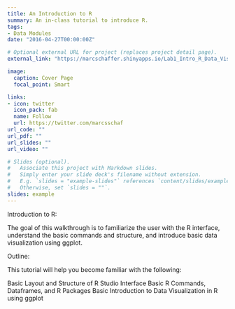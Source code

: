```yaml
---
title: An Introduction to R
summary: An in-class tutorial to introduce R.
tags:
- Data Modules
date: "2016-04-27T00:00:00Z"

# Optional external URL for project (replaces project detail page).
external_link: "https://marcschaffer.shinyapps.io/Lab1_Intro_R_Data_Visualization/"

image:
  caption: Cover Page
  focal_point: Smart

links:
- icon: twitter
  icon_pack: fab
  name: Follow
  url: https://twitter.com/marcsschaf
url_code: ""
url_pdf: ""
url_slides: ""
url_video: ""

# Slides (optional).
#   Associate this project with Markdown slides.
#   Simply enter your slide deck's filename without extension.
#   E.g. `slides = "example-slides"` references `content/slides/example-slides.md`.
#   Otherwise, set `slides = ""`.
slides: example
---
```


Introduction to R:

The goal of this walkthrough is to familiarize the user with the R interface, understand the basic commands and structure, and introduce basic data visualization using ggplot.

Outline:

This tutorial will help you become familiar with the following:

Basic Layout and Structure of R Studio Interface
Basic R Commands, Dataframes, and R Packages
Basic Introduction to Data Visualization in R using ggplot
